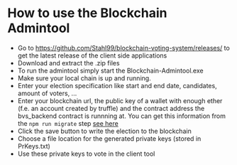 # How to use the Blockchain Admintool

* Go to https://github.com/Stahl99/blockchain-voting-system/releases/ to get the latest release of the client side applications
* Download and extract the .zip files
* To run the admintool simply start the Blockchain-Admintool.exe
* Make sure your local chain is up and running.
* Enter your election specification like start and end date, candidates, amount of voters, ...
* Enter your blockchain url, the public key of a wallet with enough ether (f.e. an account created by truffle) and the contract address the bvs_backend contract is runnning at. 
  You can get this information from the `npm run migrate` step [see here](../backend/)
* Click the save button to write the election to the blockchain
* Choose a file location for the generated private keys (stored in PrKeys.txt)
* Use these private keys to vote in the client tool
